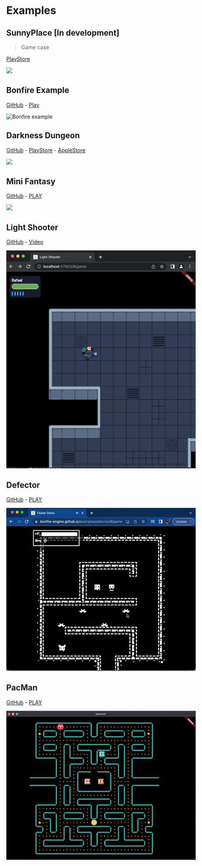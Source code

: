 # Examples

## SunnyPlace [In development]
> Game case

[PlayStore](https://play.google.com/store/apps/details?id=br.com.sunnyplace)

![](../../_media/sunnyplace.gif)

## Bonfire Example
[GitHub](https://github.com/RafaelBarbosatec/bonfire/tree/v3.0.0/example)    -   [Play](https://bonfire-engine.github.io/examples/bonfire-v3/)

![Bonfire example](https://bonfire-engine.github.io/examples/bonfire-v3 ':include :type=iframe width=100% height=500px') 

## Darkness Dungeon
[GitHub](https://github.com/RafaelBarbosatec/darkness_dungeon) - [PlayStore](https://play.google.com/store/apps/details?id=com.rafaelbarbosatec.darkness_dungeon) - [AppleStore](https://apps.apple.com/us/app/darkness-dungeon/id1506675248)

![](../../_media/example_darkness.gif)

## Mini Fantasy

[GitHub](https://github.com/RafaelBarbosatec/mini_fantasy)   -   [PLAY](https://bonfire-engine.github.io/examples/mini_fantasy/)

![](../../_media/example_mini_fantasy.gif)

## Light Shooter

[GitHub](https://github.com/RafaelBarbosatec/light_shooter) - 
[Video](https://twitter.com/RafaBarbosaTec/status/1656049304413274113)

![](../../_media/light_shoot.png)

## Defector

[GitHub](https://github.com/RafaelBarbosatec/defector)   -   [PLAY](https://rafaelbarbosatec.itch.io/defector)

![](../../_media/defector.gif)

## PacMan

[GitHub](https://github.com/RafaelBarbosatec/pacman)   -   [PLAY](https://rafaelbarbosatec.itch.io/pacman-bonfire)

![](../../_media/pacman.png)

